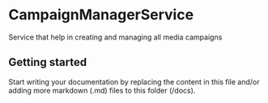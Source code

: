 # CampaignManagerService

Service that help in creating and managing all media campaigns

## Getting started

Start writing your documentation by replacing the content in this file and/or adding more markdown (.md) files to this folder (/docs).
